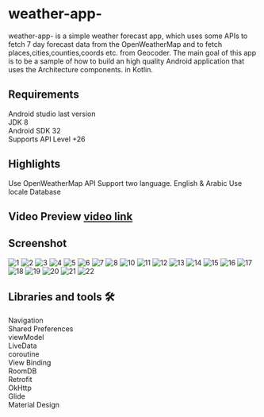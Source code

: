 # weather-app-

 weather-app- is a simple weather forecast app, which uses some APIs to fetch 7 day forecast data from the OpenWeatherMap and to fetch places,cities,counties,coords etc. from Geocoder. The main goal of this app is to be a sample of how to build an high quality Android application that uses the Architecture components. in Kotlin.  
 
## Requirements 


Android studio last version  
JDK 8  
Android SDK 32  
Supports API Level +26



## Highlights
Use OpenWeatherMap API
Support two language. English & Arabic
Use locale Database

 
## Video Preview <a href="https://www.linkedin.com/posts/tarek-elmorsy-14a76916b_kotlin-mvvm-retrofit-activity-6900237329361981440-Eg64?utm_source=linkedin_share&utm_medium=member_desktop_web">video link</a>



## Screenshot
![1](https://user-images.githubusercontent.com/59518219/166715696-e0f15bc2-19eb-45af-9a5d-775720c1818b.jpeg)
![2](https://user-images.githubusercontent.com/59518219/166715702-42f8dcbc-0452-4387-b5ee-fa48e48aa19b.jpeg)
![3](https://user-images.githubusercontent.com/59518219/166715704-efd0081e-e8a0-42d1-8500-25a92d958dbf.jpeg)
![4](https://user-images.githubusercontent.com/59518219/166715707-c0787108-8783-4834-bff4-49eb44cc2639.jpeg)
![5](https://user-images.githubusercontent.com/59518219/166715710-23102a1c-dc1c-4ab6-bb11-b57d267ee04d.jpeg)
![6](https://user-images.githubusercontent.com/59518219/166715713-5d775fa0-ba93-4513-917b-fc4f7e10a7e9.jpeg)
![7](https://user-images.githubusercontent.com/59518219/166715716-b8176288-45c0-4f1e-a8a7-fcda5c36d31c.jpeg)
![8](https://user-images.githubusercontent.com/59518219/166715719-03a28be0-88c4-4311-9237-83a32e160f17.jpeg)
![10](https://user-images.githubusercontent.com/59518219/166715723-8ad5ea48-27dd-41d9-972c-92fed93de979.jpeg)
![11](https://user-images.githubusercontent.com/59518219/166715726-2bcc176b-8102-47ca-97ca-16d4754ac6b7.jpeg)
![12](https://user-images.githubusercontent.com/59518219/166715733-8e2fc139-ea2c-4948-8016-8ae88d19b1f6.jpeg)
![13](https://user-images.githubusercontent.com/59518219/166715736-42b86cde-6f2f-4b1b-b653-76d3791a3d6e.jpeg)
![14](https://user-images.githubusercontent.com/59518219/166715740-4e826edc-7f28-4cdc-8054-6a2f635a35a4.jpeg)
![15](https://user-images.githubusercontent.com/59518219/166715742-ad37fffc-7a72-4427-bfad-d8c5620e566a.jpeg)
![16](https://user-images.githubusercontent.com/59518219/166715743-f3e51a12-ed61-477b-ac9d-475431940d66.jpeg)
![17](https://user-images.githubusercontent.com/59518219/166715747-c5c14b7c-7bf7-41d4-89f8-ea595b0329f8.jpeg)
![18](https://user-images.githubusercontent.com/59518219/166715750-4c21e004-6da5-430f-a609-833d7dab2e56.jpeg)
![19](https://user-images.githubusercontent.com/59518219/166715755-c13f393c-8388-4c1e-9062-a0194f6fc603.jpeg)
![20](https://user-images.githubusercontent.com/59518219/166715757-10c2c04a-374b-4bcb-bcbe-4a8a58e65a7a.jpeg)
![21](https://user-images.githubusercontent.com/59518219/166715762-d3d1514e-2101-41ff-ac25-486da500f177.jpeg)
![22](https://user-images.githubusercontent.com/59518219/166715765-f98306cf-9c49-4b07-a2fa-683f6698a062.jpeg)

 

## Libraries and tools 🛠

Navigation  
Shared Preferences  
viewModel  
LiveData  
coroutine  
View Binding  
RoomDB  
Retrofit  
OkHttp  
Glide  
Material Design

